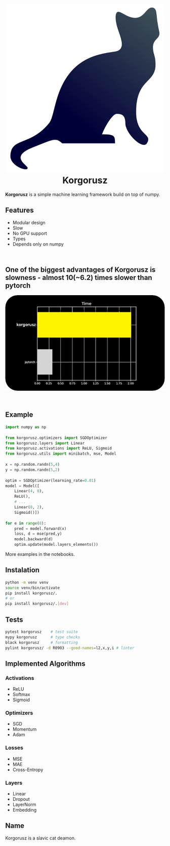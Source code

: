 <h1 align="center"><img src="./data/korgorusz_cat.svg" alt="hmmm"><br>Korgorusz</h1>

<b>Korgorusz</b> is a simple machine learning framework build on top of numpy.

## Features
* Modular design
* Slow
* No GPU support
* Types
* Depends only on numpy

<br>


## One of the biggest advantages of Korgorusz is slowness - almost 10(~6.2) times slower than pytorch
![plot time](./data/plot_bar.png)


<br>


## Example
```python
import numpy as np

from korgorusz.optimizers import SGDOptimizer
from korgorusz.layers import Linear
from korgorusz.activations import ReLU, Sigmoid
from korgorusz.utils import minibatch, mse, Model

x = np.random.randn(5,4)
y = np.random.randn(5,2)

optim = SGDOptimizer(learning_rate=0.01)
model = Model([
    Linear(4, 8),
    ReLU(),
    # ...
    Linear(8, 2),
    Sigmoid()])

for e in range(8):
    pred = model.forward(x)
    loss, d = mse(pred,y)
    model.backward(d)
    optim.update(model.layers_elements())
```
More examples in the notebooks.


## Instalation
```bash
python -m venv venv
source venv/bin/activate
pip install korgorusz/.
# or
pip install korgorusz/.[dev]
```

## Tests
```bash
pytest korgorusz    # test suite
mypy korgorusz      # type checks
black korgorusz     # formatting
pylint korgorusz/ -d R0903 --good-names=l2,x,y,i # linter
```

## Implemented Algorithms
### Activations
* ReLU
* Softmax
* Sigmoid

### Optimizers
* SGD
* Momentum
* Adam

### Losses
* MSE
* MAE
* Cross-Entropy

### Layers
* Linear
* Dropout
* LayerNorm
* Embedding


## Name
Korgorusz is a slavic cat deamon.
